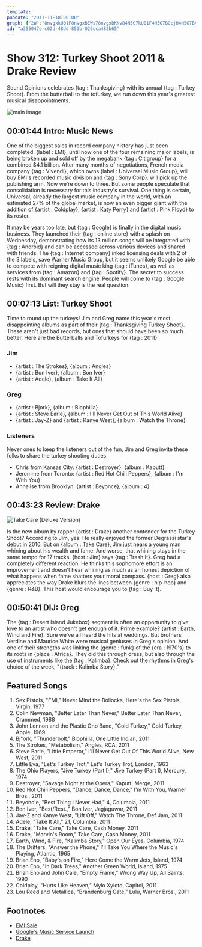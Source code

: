 ```yaml
---
template: 
pubdate: "2011-11-18T00:00"
graph: {"2W":"8nvgxkU01F8nvgxBEWs78nvgxBKNvB4N5G7kU01F4N5G7BGcjH4N5G7BAbYB1QNn44N5G7BJvtPG54yK0uAeKgM8kS0uAeKyCXby0uAeK7vhvg0uAeKqan7nqan7ns1rSN","C1":"JUYNEZeAgvY10pjxRT8J8rtuts6wv6OJ3hIraE7d5LF6Cak0uzBII4Jhqi2T5LbQ2m6i6GKMS7uqvgEqBAy8PBII4J","20B":"8BwkebLICwBQsAMX6cfd97qipBHm1G","2CH":"Gm92nqYVo9JEawAwHplGDkkEAwHplGGm92nwHplGGm92nOPbv9"}
id: "a355047e-c02d-48dd-853b-026cca483b65"
---
```






# Show 312: Turkey Shoot 2011 & Drake Review

Sound Opinions celebrates {tag : Thanksgiving} with its annual {tag : Turkey Shoot}. From the butterball to the tofurkey, we run down this year's greatest musical disappointments.

![main image](https://static.soundopinions.org/images/turkeyshoot.jpg)



## 00:01:44 Intro: Music News

One of the biggest sales in record company history has just been completed. {label : EMI}, until now one of the four remaining major labels, is being broken up and sold off by the megabank {tag : Citigroup} for a combined $4.1 billion. After many months of negotiations, French media company {tag : Vivendi}, which owns {label : Universal Music Group}, will buy EMI's recorded music division and {tag : Sony Corp}. will pick up the publishing arm. Now we're down to three. But some people speculate that consolidation is necessary for this industry's survival. One thing is certain, Universal, already the largest music company in the world, with an estimated 27% of the global market, is now an even bigger giant with the addition of {artist : Coldplay}, {artist : Katy Perry} and {artist : Pink Floyd} to its roster.

It may be years too late, but {tag : Google} is finally in the digital music business. They launched their {tag : online store} with a splash on Wednesday, demonstrating how its 13 million songs will be integrated with {tag : Android} and can be accessed across various devices and shared with friends. The {tag : Internet company} inked licensing deals with 2 of the 3 labels, save Warner Music Group, but it seems unlikely Google be able to compete with reigning digital music king {tag : iTunes}, as well as services from {tag : Amazon} and {tag : Spotify}. The secret to success rests with its dominant search engine. People will come to {tag : Google Music} first. But will they stay is the real question.



## 00:07:13 List: Turkey Shoot

Time to round up the turkeys! Jim and Greg name this year's most disappointing albums as part of their {tag : Thanksgiving Turkey Shoot}. These aren't just bad records, but ones that should have been so much better. Here are the Butterballs and Tofurkeys for {tag : 2011}:


### Jim

- {artist : The Strokes}, {album : Angles}
- {artist : Bon Iver}, {album : Bon Iver}
- {artist : Adele}, {album : Take It All}


### Greg

- {artist : Bjork}, {album : Biophilia}
- {artist : Steve Earle}, {album : I'll Never Get Out of This World Alive}
- {artist : Jay-Z} and {artist : Kanye West}, {album : Watch the Throne}


### Listeners

Never ones to keep the listeners out of the fun, Jim and Greg invite these folks to share the turkey shooting duties.

- Chris from Kansas City: {artist : Destroyer}, {album : Kaputt}
- Jeromme from Toronto: {artist : Red Hot Chili Peppers}, {album : I'm With You}
- Annalise from Brooklyn: {artist : Beyonce}, {album : 4}



## 00:43:23 Review: Drake

![Take Care (Deluxe Version)](https://static.soundopinions.org/assets/312/20B0.jpg)

Is the new album by rapper {artist : Drake} another contender for the Turkey Shoot? According to Jim, yes. He really enjoyed the former Degrassi star's debut in 2010. But on {album : Take Care}, Jim just hears a young man whining about his wealth and fame. And worse, that whining stays in the same tempo for 17 tracks. {host : Jim} says {tag : Trash It}. Greg had a completely different reaction. He thinks this sophomore effort is an improvement and doesn't hear whining as much as an honest depiction of what happens when fame shatters your moral compass. {host : Greg} also appreciates the way Drake blurs the lines between {genre : hip-hop} and {genre : R&B}. This host would encourage you to {tag : Buy It}.



## 00:50:41 DIJ: Greg

The {tag : Desert Island Jukebox} segment is often an opportunity to give love to an artist who doesn't get enough of it. Prime example? {artist : Earth, Wind and Fire}. Sure we've all heard the hits at weddings. But brothers Verdine and Maurice White were musical geniuses in Greg's opinion. And one of their strengths was linking the {genre : funk} of the {era : 1970's} to its roots in {place : Africa}. They did this through dress, but also through the use of instruments like the {tag : Kalimba}. Check out the rhythms in Greg's choice of the week, "{track : Kalimba Story}."



## Featured Songs

1. Sex Pistols, "EMI," Never Mind the Bollocks, Here's the Sex Pistols, Virgin, 1977
2. Colin Newman, "Better Later Than Never," Better Later Than Never, Crammed, 1988
3. John Lennon and the Plastic Ono Band, "Cold Turkey," Cold Turkey, Apple, 1969
4. Bj"ork, "Thunderbolt," Biophilia, One Little Indian, 2011
5. The Strokes, "Metabolism," Angles, RCA, 2011
6. Steve Earle, "Little Emperor," I'll Never Get Out Of This World Alive, New West, 2011
7. Little Eva, "Let's Turkey Trot," Let's Turkey Trot, London, 1963
8. The Ohio Players, "Jive Turkey (Part I)," Jive Turkey (Part I), Mercury, 1974
9. Destroyer, "Savage Night at the Opera," Kaputt, Merge, 2011
10. Red Hot Chili Peppers, "Dance, Dance, Dance," I'm With You, Warner Bros., 2011
11. Beyonc'e, "Best Thing I Never Had," 4, Columbia, 2011
12. Bon Iver, "Best/Rest.," Bon Iver, Jagjaguwar, 2011
13. Jay-Z and Kanye West, "Lift Off," Watch The Throne, Def Jam, 2011
14. Adele, "Take It All," 21, Columbia, 2011
15. Drake, "Take Care," Take Care, Cash Money, 2011
16. Drake, "Marvin's Room," Take Care, Cash Money, 2011
17. Earth, Wind, & Fire, "Kalimba Story," Open Our Eyes, Columbia, 1974
18. The Drifters, "Answer the Phone," I'll Take You Where the Music's Playing, Atlantic, 1965
19. Brian Eno, "Baby's on Fire," Here Come the Warm Jets, Island, 1974
20. Brian Eno, "In Dark Trees," Another Green World, Island, 1975
21. Brian Eno and John Cale, "Empty Frame," Wrong Way Up, All Saints, 1990
22. Coldplay, "Hurts Like Heaven," Mylo Xyloto, Capitol, 2011
23. Lou Reed and Metallica, "Brandenburg Gate," Lulu, Warner Bros., 2011



## Footnotes

- [EMI Sale](http://articles.latimes.com/2011/nov/12/business/la-fi-ct-emi-sold-20111112-68)
- [Google's Music Service Launch](http://www.reuters.com/article/2011/11/17/us-google-music-idUSTRE7AF29D20111117)
- [Drake](http://www.drizzydrake.org/)
